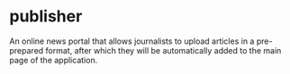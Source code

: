 # publisher
An online news portal that allows journalists to upload articles in a pre-prepared format, after which they will be automatically added to the main page of the application.
